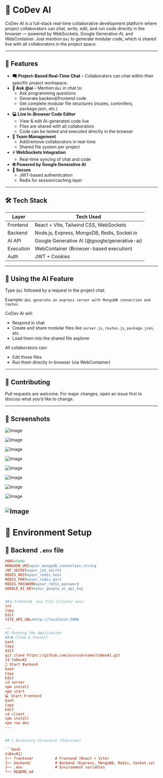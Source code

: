 # 🤖 CoDev AI

CoDev AI is a full-stack real-time collaborative development platform where project collaborators can chat, write, edit, and run code directly in the browser — powered by WebSockets, Google Generative AI, and WebContainer. Just mention `@ai` to generate modular code, which is shared live with all collaborators in the project space.

---

## 🚀 Features

- **🗨️ Project-Based Real-Time Chat** – Collaborators can chat within their specific project workspace.
- **🧠 Ask @ai** – Mention `@ai` in chat to:
  - Ask programming questions
  - Generate backend/frontend code
  - Get complete modular file structures (routes, controllers, package.json, etc.)
- **💻 Live In-Browser Code Editor**
  - View & edit AI-generated code live
  - Files are shared with all collaborators
  - Code can be tested and executed directly in the browser
- **👥 Team Management**
  - Add/remove collaborators in real-time
  - Shared file system per project
- **⚡ WebSockets Integration**
  - Real-time syncing of chat and code
- **🌐 Powered by Google Generative AI**
- **🔐 Secure**
  - JWT-based authentication
  - Redis for session/caching layer

---

## 🛠 Tech Stack

| Layer     | Tech Used |
|-----------|-----------|
| Frontend  | React + Vite, Tailwind CSS, WebSockets |
| Backend   | Node.js, Express, MongoDB, Redis, Socket.io |
| AI API    | Google Generative AI (@google/generative-ai) |
| Execution | WebContainer (Browser-based execution) |
| Auth      | JWT + Cookies |

---
## 🤖 Using the AI Feature

Type `@ai` followed by a request in the project chat.

Example: `@ai generate an express server with MongoDB connection and routes`

CoDev AI will:

- Respond in chat
- Create and share modular files like `server.js`, `routes.js`, `package.json`, etc.
- Load them into the shared file explorer

All collaborators can:

- Edit these files
- Run them directly in-browser (via WebContainer)

---

## 👥 Contributing

Pull requests are welcome. For major changes, open an issue first to discuss what you’d like to change.

---
## 📸 Screenshots
![Image](https://github.com/user-attachments/assets/16466280-d355-4395-ac5b-d2e91dd56dae)

![Image](https://github.com/user-attachments/assets/004457e8-c257-4eb4-9c03-1124ca5660c1)

![Image](https://github.com/user-attachments/assets/e3563a20-4f05-49aa-aafc-82e419964cc5)

![Image](https://github.com/user-attachments/assets/72306e7a-9153-45d7-8618-7d89f5a59357)

![Image](https://github.com/user-attachments/assets/ef640f6d-8999-4270-94b5-d0955031f416)

![Image](https://github.com/user-attachments/assets/285b9129-4373-40ad-a75c-cf0c08e7f340)

![Image](https://github.com/user-attachments/assets/bda45a36-039d-41c5-9fde-a5f4727bde8e)

![Image](https://github.com/user-attachments/assets/8fe0b43d-a77f-4f59-811e-82b588d0096b)

![Image](https://github.com/user-attachments/assets/463d12da-cd92-4731-8d7f-25f6b53a6cb0)
---
# 🔧 Environment Setup

## 🔐 Backend `.env` file

```ini
PORT=5000
MONGODB_URI=your_mongodb_connection_string
JWT_SECRET=your_jwt_secret
REDIS_HOST=your_redis_host
REDIS_PORT=your_redis_port
REDIS_PASSWORD=your_redis_password
GOOGLE_AI_KEY=your_google_ai_api_key


##🌐 Frontend .env file (client/.env)
ini
Copy
Edit
VITE_API_URL=http://localhost:5000

---
#🧪 Running the Application
##📥 Clone & Install
bash
Copy
Edit
git clone https://github.com/yourusername/CoDevAI.git
cd CoDevAI
🚀 Start Backend
bash
Copy
Edit
cd server
npm install
npm start
💻 Start Frontend
bash
Copy
Edit
cd client
npm install
npm run dev
---


## 📁 Directory Structure (Overview)

```bash
CoDevAI/
├── frontend/          # Frontend (React + Vite)
├── backend/           # Backend (Express, MongoDB, Redis, Socket.io)
├── .env               # Environment variables
└── README.md





